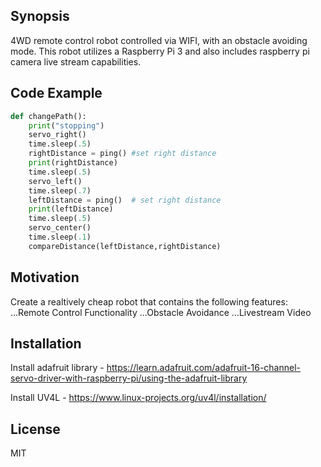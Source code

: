 ## Synopsis

4WD remote control robot controlled via WIFI, with an obstacle avoiding mode. This robot utilizes a Raspberry Pi 3 and also includes raspberry pi camera live stream capabilities.

## Code Example

```python
def changePath():
    print("stopping")
    servo_right()
    time.sleep(.5)
    rightDistance = ping() #set right distance
    print(rightDistance)
    time.sleep(.5)
    servo_left()
    time.sleep(.7)
    leftDistance = ping()  # set right distance
    print(leftDistance)
    time.sleep(.5)
    servo_center()
    time.sleep(.1)
    compareDistance(leftDistance,rightDistance)
```

## Motivation

Create a realtively cheap robot that contains the following features:
...Remote Control Functionality
...Obstacle Avoidance
...Livestream Video

## Installation

Install adafruit library - https://learn.adafruit.com/adafruit-16-channel-servo-driver-with-raspberry-pi/using-the-adafruit-library

Install UV4L - https://www.linux-projects.org/uv4l/installation/

## License

MIT